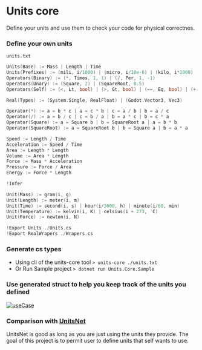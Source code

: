 # Units core

Define your units and use them to check your code for physical correctnes.

### Define your own units
``` units.txt ```
```go
Units(Base) := Mass | Length | Time
Units(Prefixes) := (mili, i/1000) | (micro, i/10e-6) | (kilo, i*1000) | (mega, i*1e6)
Operators(Binary) := (*, Times, 1, 1) | (/, Per, 1, -1)
Operators(Unary) := (Square, 2) | (SquareRoot, 0.5)
Operators(Self) := (<, Lt, bool) | (>, Gt, bool) | (==, Eq, bool) | (+, Plus, null) | (-, Minus, null) | (*, Times, null) | (/, Per, null)

Real(Types) := (System.Single, RealFloat) | (Godot.Vector3, Vec3)

Operator(*) := a = b * c | a = c * b | c = a / b | b = a / c
Operator(/) := a = b / c | c = b / a | b = a * c | b = c * a
Operator(Square) := a = Square b | b = SquareRoot a | a = b * b
Operator(SquareRoot) := a = SquareRoot b | b = Square a | b = a * a

Speed := Length / Time
Acceleration := Speed / Time
Area := Length * Length
Volume := Area * Length
Force := Mass * Acceleration
Pressure := Force / Area
Energy := Force * Length

!Infer

Unit(Mass) := gram(i, g)
Unit(Length) := meter(i, m)
Unit(Time) := second(i, s) | hour(i/3600, h) | minute(i/60, min)
Unit(Temperature) := kelvin(i, K) | celsius(i + 273, ˙C)
Unit(Force) := newton(i, N)

!Export Units ./Units.cs
!Export RealWrapers ./Wrapers.cs
```

### Generate cs types

* Using cli of the units-core tool ```> units-core ./units.txt ```
* Or Run Sample project ```> dotnet run Units.Core.Sample ```

### Use generated struct to help you keep track of the units you defined

[![useCase](https://i.postimg.cc/cJRzKVHq/Units-Show-Case-1.gif)](https://www.youtube.com/embed/ZIIJ2v_PZC0)

### Comparison with [UnitsNet](https://github.com/angularsen/UnitsNet)

UnitsNet is good as long as you are just using the units they provide.
The goal of this project is to permit user to define units that self wants to use.
